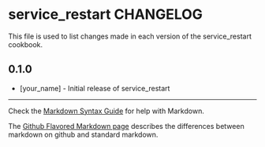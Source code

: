service_restart CHANGELOG
=========================

This file is used to list changes made in each version of the service_restart cookbook.

0.1.0
-----
- [your_name] - Initial release of service_restart

- - -
Check the [Markdown Syntax Guide](http://daringfireball.net/projects/markdown/syntax) for help with Markdown.

The [Github Flavored Markdown page](http://github.github.com/github-flavored-markdown/) describes the differences between markdown on github and standard markdown.
